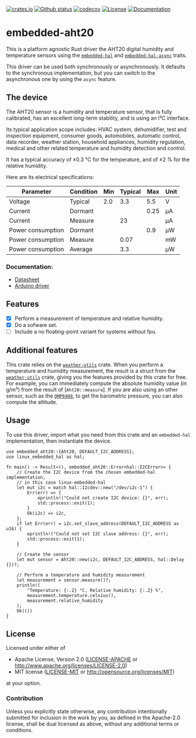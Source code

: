 [![crates.io](https://img.shields.io/crates/v/embedded-aht20.svg)](https://crates.io/crates/embedded-aht20)
[![Github status](https://github.com/ghismary/embedded-aht20/actions/workflows/general.yml/badge.svg)](https://github.com/ghismary/embedded-aht20)
[![codecov](https://codecov.io/gh/ghismary/embedded-aht20/graph/badge.svg?token=CA8NP9BZEA)](https://codecov.io/gh/ghismary/embedded-aht20)
[![License](https://img.shields.io/crates/l/embedded-aht20.svg)](https://crates.io/crates/embedded-aht20)
[![Documentation](https://docs.rs/embedded-aht20/badge.svg)](https://docs.rs/embedded-aht20)

# embedded-aht20

This is a platform agnostic Rust driver the AHT20 digital humidity and
temperature sensors using the [`embedded-hal`] and [`embedded-hal-async`] traits.

[`embedded-hal`]: https://github.com/rust-embedded/embedded-hal
[`embedded-hal-async`]: https://github.com/rust-embedded/embedded-hal

This driver can be used both synchronously or asynchronously. It defaults to the
synchronous implementation, but you can switch to the asynchronous one by using
the `async` feature.

## The device

The AHT20 sensor is a humidity and temperature sensor, that is fully
calibrated, has an excellent long-term stability, and is using an I²C
interface.

Its typical application scope includes: HVAC system, dehumidifier, test
and inspection equipment, consumer goods, automobiles, automatic control, data
recorder, weather station, household appliances, humidity regulation, medical
and other related temperature and humidity detection and control.

It has a typical accuracy of ±0.3 °C for the temperature, and of ±2 % for the
relative humidity.

Here are its electrical specifications:

| Parameter         | Condition | Min | Typical | Max  | Unit |
| ----------------- | --------- | --- | ------- | ---- | ---- |
| Voltage           | Typical   | 2.0 | 3.3     | 5.5  | V    |
| Current           | Dormant   |     |         | 0.25 | µA   |
| Current           | Measure   |     | 23      |      | µA   |
| Power consumption | Dormant   |     |         | 0.9  | µW   |
| Power consumption | Measure   |     | 0.07    |      | mW   |
| Power consumption | Average   |     | 3.3     |      | µW   |

### Documentation:

- [Datasheet](http://www.aosong.com/userfiles/files/media/Data%20Sheet%20AHT20.pdf)
- [Arduino driver](https://github.com/dvarrel/AHT20)

## Features

- [x] Perform a measurement of temperature and relative humidity.
- [x] Do a sofware set.
- [ ] Include a no floating-point variant for systems without fpu.

## Additional features

This crate relies on the [`weather-utils`] crate. When you perform a
temperature and humidity measurement, the result is a struct from the
[`weather-utils`] crate, giving you the features provided by this crate for free.
For example, you can immediately compute the absolute humidity value (in g/m³)
from the result of [`Aht20::measure`]. If you are also using an other sensor,
such as the [`QMP6988`], to get the barometric pressure, you can also compute
the altitude.

[`weather-utils`]: https://crates.io/crates/weather-utils
[`QMP6988`]: https://crates.io/crates/embedded-qmp6988

## Usage

To use this driver, import what you need from this crate and an `embedded-hal`
implementation, then instantiate the device.

```rust,no_run
use embedded_aht20::{Aht20, DEFAULT_I2C_ADDRESS};
use linux_embedded_hal as hal;

fn main() -> Result<(), embedded_aht20::Error<hal::I2CError>> {
    // Create the I2C device from the chosen embedded-hal implementation,
    // in this case linux-embedded-hal
    let mut i2c = match hal::I2cdev::new("/dev/i2c-1") {
        Err(err) => {
            eprintln!("Could not create I2C device: {}", err);
            std::process::exit(1);
        }
        Ok(i2c) => i2c,
    };
    if let Err(err) = i2c.set_slave_address(DEFAULT_I2C_ADDRESS as u16) {
        eprintln!("Could not set I2C slave address: {}", err);
        std::process::exit(1);
    }

    // Create the sensor
    let mut sensor = Aht20::new(i2c, DEFAULT_I2C_ADDRESS, hal::Delay {})?;

    // Perform a temperature and humidity measurement
    let measurement = sensor.measure()?;
    println!(
        "Temperature: {:.2} °C, Relative humidity: {:.2} %",
        measurement.temperature.celsius(),
        measurement.relative_humidity
    );
    Ok(())
}
```

## License

Licensed under either of

- Apache License, Version 2.0 ([LICENSE-APACHE](LICENSE-APACHE) or
  <http://www.apache.org/licenses/LICENSE-2.0>)
- MIT license ([LICENSE-MIT](LICENSE-MIT) or <http://opensource.org/licenses/MIT>)

at your option.

### Contribution

Unless you explicitly state otherwise, any contribution intentionally submitted
for inclusion in the work by you, as defined in the Apache-2.0 license, shall be
dual licensed as above, without any additional terms or conditions.
